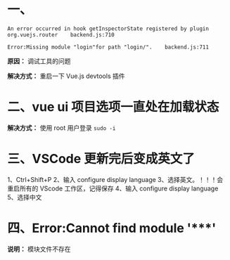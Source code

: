# 一、
  ```
  An error occurred in hook getInspectorState registered by plugin org.vuejs.router    backend.js:710

  Error:Missing module "login"for path "login/".    backend.js:711
  ```

  **原因：** 调试工具的问题
  
  **解决方式：** 重启一下 Vue.js devtools 插件

# 二、vue ui 项目选项一直处在加载状态
  **解决方式：** 使用 root 用户登录
  `sudo -i`

# 三、VSCode 更新完后变成英文了
  1、Ctrl+Shift+P
  2、输入 configure display language
  3、选择英文。！！！会重启所有的 VScode 工作区，记得保存
  4、输入 configure display language
  5、选择中文

# 四、Error:Cannot find module '***'
  **说明：** 模块文件不存在